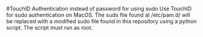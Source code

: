 #TouchID Authentication instead of password for using sudo
Use TouchID for sudo authentication on MacOS. The sudo file found at /etc/pam.d/ will be replaced with a modified sudo file found in this repository using a python script. The script must run as root.
